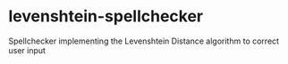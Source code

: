 # levenshtein-spellchecker
Spellchecker implementing the Levenshtein Distance algorithm to correct user input
